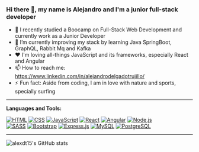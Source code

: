 ### Hi there 👋, my name is Alejandro and I'm a junior full-stack developer 





- 🔭 I recently studied a Boocamp on Full-Stack Web Development and  currently work as a Junior Developer 
- 🌱 I’m currently improving my stack by learning Java SpringBoot, GraphQL, Rabbit Mq and Kafka
- ❤️ I'm loving all-things JavaScript and its frameworks, especially React and Angular
- 📫 How to reach me: https://www.linkedin.com/in/alejandrodelgadotrujillo/
- ⚡ Fun fact: Aside from coding, I am in love with nature and sports, specially surfing 

---


**Languages and Tools:**  


 <a href="#"><img alt="HTML" src="https://img.shields.io/badge/HTML-E34F26.svg?logo=html5&logoColor=white"></a>
<a href="#"><img alt="CSS" src="https://img.shields.io/badge/CSS-1572B6.svg?logo=css3&logoColor=white"></a>
<a href="#"><img alt="JavaScript" src="https://img.shields.io/badge/JavaScript-F7DF1E.svg?logo=javascript&logoColor=black"></a>
 <a href="#"><img alt="React" src="https://img.shields.io/badge/React-20232a.svg?logo=react&logoColor=%2361DAFB"></a>
 <a href="#"><img alt="Angular" src="https://img.shields.io/badge/-Angular-DD0031?logo=angular"></a>
   <a href="#"><img alt="Node.js" src="https://img.shields.io/badge/Node.js-43853D.svg?logo=node.js&logoColor=white"></a>  
     <a href="#"><img alt="SASS" src="https://img.shields.io/badge/Sass-hotpink.svg?logo=SASS&logoColor=white"></a>
<a href="#"><img alt="Bootstrap" src="https://img.shields.io/badge/Bootstrap-7952B3.svg?logo=bootstrap&logoColor=white"></a>
<a href="#"><img alt="Express.js" src="https://img.shields.io/badge/Express.js-404d59.svg?logo=express&logoColor=white"></a>
 <a href="#"><img alt="MySQL" src="https://img.shields.io/badge/MySQL-00f.svg?logo=mysql&logoColor=white"></a>
<a href="#"><img alt="PostgreSQL" src ="https://img.shields.io/badge/PostgreSQL-316192.svg?logo=postgresql&logoColor=white"></a>

---


![alexdt15's GitHub stats](https://github-readme-stats.vercel.app/api?username=alexdt15&show_icons=true&theme=dark)

